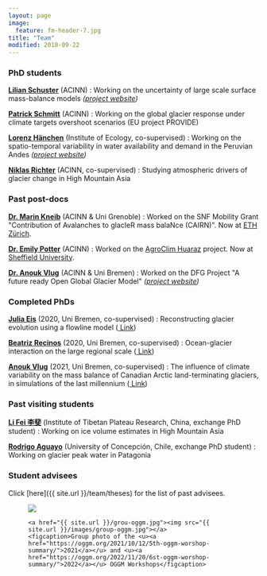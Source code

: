 ```yaml
---
layout: page
image:
  feature: fm-header-7.jpg
title: "Team"
modified: 2018-09-22
---
```


### PhD students

<b><u> <a href="https://www.uibk.ac.at/acinn/people/lilian-schuster.html.en">Lilian Schuster</a></u></b> (ACINN)
: Working on the uncertainty of large scale surface mass-balance models *([project website](https://www.uibk.ac.at/acinn/research/ice-and-climate/projects/uncertainties-glacier-smb.html.en))*

<b><u> <a href="https://www.uibk.ac.at/acinn/people/patrick-schmitt.html.en">Patrick Schmitt</a></u></b> (ACINN)
: Working on the global glacier response under climate targets overshoot scenarios (EU project PROVIDE)

<b><u> <a href="http://www.biomet.co.at/people/lorenz-hanchen/">Lorenz Hänchen</a></u></b> (Institute of Ecology, co-supervised)
: Working on the spatio-temporal variability in water availability and demand in the Peruvian Andes *([project website](https://agroclim-huaraz.info))*

<b><u> <a href="https://www.uibk.ac.at/acinn/people/niklas-richter.html.en">Niklas Richter</a></u></b> (ACINN, co-supervised)
: Studying atmospheric drivers of glacier change in High Mountain Asia

### Past post-docs

<b><u> <a href="https://scholar.google.com/citations?user=_KFP8v4AAAAJ&hl=fr">Dr. Marin Kneib</a></u></b> (ACINN & Uni Grenoble)
: Worked on the SNF Mobility Grant "Contribution of Avalanches to glacIeR mass balaNce (CAIRN)". Now at [ETH Zürich](https://scholar.google.com/citations?user=_KFP8v4AAAAJ).

<b><u> <a href="https://www.sheffield.ac.uk/geography/people/academic-staff/emily-potter">Dr. Emily Potter</a></u></b> (ACINN)
: Worked on the [AgroClim Huaraz](https://agroclim-huaraz.info) project. Now at [Sheffield University](https://www.sheffield.ac.uk/geography-planning/people/academic-research/emily-potter).

<b><u> <a href="https://www.uibk.ac.at/acinn/people/anouk-vlug.html.en">Dr. Anouk Vlug</a></u></b> (ACINN & Uni Bremen)
: Worked on the DFG Project "A future ready Open Global Glacier Model" *([project website](https://oggm.org))*

### Completed PhDs

<b><u> <a href="https://geographie.uni-bremen.de/index.php?option=com_jresearch&view=member&task=show&id=81">Julia Eis</a></u></b> (2020, Uni Bremen, co-supervised)
: Reconstructing glacier evolution using a flowline model ([<i class="fa fa-file-pdf-o" aria-hidden="true"></i> Link](https://media.suub.uni-bremen.de/handle/elib/4635))

<b><u> <a href="https://www.researchgate.net/profile/Beatriz_Recinos">Beatriz Recinos</a></u></b> (2020, Uni Bremen, co-supervised)
: Ocean-glacier interaction on the large regional scale ([<i class="fa fa-file-pdf-o" aria-hidden="true"></i> Link](https://media.suub.uni-bremen.de/handle/elib/4637))

<b><u> <a href="https://www.uibk.ac.at/acinn/people/anouk-vlug.html.en">Anouk Vlug</a></u></b> (2021, Uni Bremen, co-supervised)
: The influence of climate variability on the mass balance of Canadian Arctic land-terminating glaciers, in simulations of the last millennium ([<i class="fa fa-file-pdf-o" aria-hidden="true"></i> Link](https://media.suub.uni-bremen.de/handle/elib/5896))

### Past visiting students

<b><u> <a href="https://www.uibk.ac.at/acinn/people/li-fei.html.en">Li Fei 李斐</a></u></b> (Institute of Tibetan Plateau Research, China, exchange PhD student)
: Working on ice volume estimates in High Mountain Asia

<b><u> <a href="https://rodaguayo.github.io/">Rodrigo Aguayo</a></u></b> (University of Concepción, Chile, exchange PhD student)
: Working on glacier peak water in Patagonia

### Student advisees

Click [here]({{ site.url }}/team/theses) for the list of past advisees.

<figure>
    <a href="https://oggm.org/img/blog/5th_workshop/group_picture_hostel.jpg"><img src="https://oggm.org/img/blog/5th_workshop/group_picture_hostel.jpg"></a>

    <a href="{{ site.url }}/grou-oggm.jpg"><img src="{{ site.url }}/images/group-oggm.jpg"></a>
    <figcaption>Group photo of the <u><a href="https://oggm.org/2021/10/12/5th-oggm-worshop-summary/">2021</a></u> and <u><a href="https://oggm.org/2022/11/20/6st-oggm-worshop-summary/">2022</a></u> OGGM Workshops</figcaption>
</figure>
